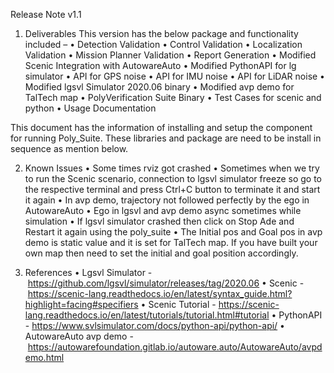 Release Note v1.1

1. Deliverables
This version has the below package and functionality included –
  • Detection Validation 
  • Control Validation 
  • Localization Validation 
  • Mission Planner Validation 
  • Report Generation 
  • Modified Scenic Integration with AutowareAuto 
  • Modified PythonAPI for lg simulator 
  • API for GPS noise 
  • API for IMU noise 
  • API for LiDAR noise
  • Modified lgsvl Simulator 2020.06 binary
  • Modified avp demo for TalTech map
  • PolyVerification Suite Binary 
  • Test Cases for scenic and python
  • Usage Documentation

This document has the information of installing and setup the component for running Poly_Suite. These libraries and package are need to be install in sequence as mention below.
   
2. Known Issues
  • Some times rviz got crashed
  • Sometimes when we try to run the Scenic scenario, connection to lgsvl simulator freeze so go to the respective terminal and press Ctrl+C button to terminate it and start it again
  • In avp demo, trajectory not followed perfectly by the ego in AutowareAuto
  • Ego in lgsvl and avp demo async sometimes while simulation
  • If lgsvl simulator crashed then click on Stop Ade and Restart it again using the poly_suite
  • The Initial pos and Goal pos in avp demo is static value and it is set for TalTech map. If you have built your own map then need to set the initial and goal position accordingly.

3. References
  • Lgsvl Simulator - https://github.com/lgsvl/simulator/releases/tag/2020.06
  • Scenic - https://scenic-lang.readthedocs.io/en/latest/syntax_guide.html?highlight=facing#specifiers
  • Scenic Tutorial - https://scenic-lang.readthedocs.io/en/latest/tutorials/tutorial.html#tutorial
  • PythonAPI - https://www.svlsimulator.com/docs/python-api/python-api/
  • AutowareAuto avp demo - https://autowarefoundation.gitlab.io/autoware.auto/AutowareAuto/avpdemo.html